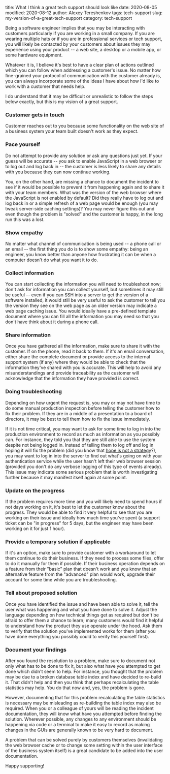 title: What I think a great tech support should look like
date: 2020-08-05
modified: 2020-08-12
author: Alexey Tereshenkov
tags: tech-support
slug: my-version-of-a-great-tech-support
category: tech-support

Being a software engineer implies that you may be interacting with customers particularly if you 
are working in a small company.
If you are wearing multiple hats or if you are in professional services or tech support, 
you will likely be contacted by your customers about issues they may experience using your 
product -- a web site, a desktop or a mobile app, or some hardware equipment.

Whatever it is, I believe it's best to have a clear plan of actions outlined which you can 
follow when addressing a customer's issue. No matter how fine-grained your protocol of 
communication with the customer already is, you can always incorporate some of the ideas 
I have about how I'd like to work with a customer that needs help.

I do understand that it may be difficult or unrealistic to follow the steps below exactly,
but this is my vision of a great support.

### Customer gets in touch

Customer reaches out to you because some functionality on the web site of a business
system your team built doesn't work as they expect. 

### Pace yourself

Do not attempt to provide any solution or ask any questions just yet.
If your guess will be accurate -- you ask to enable JavaScript in a web browser or to log
out and log back in -- the customer is less likely to share any details with you because 
they can now continue working.

You, on the other hand, are missing a chance to document the incident to see if it would be
possible to prevent it from happening again and to share it with your team members. 
What was the version of the web browser where the JavaScript is not enabled by default?
Did they really have to log out and log back in or a simple refresh of a web page would be
enough (you may tweak server-side caching settings)?
You may never figure this out and even though the problem is "solved" and the customer is happy,
in the long run this was a lost.

### Show empathy

No matter what channel of communication is being used -- a phone call or an email -- the
first thing you do is to show some empathy: being an engineer, you know better than anyone 
how frustrating it can be when a computer doesn't do what you want it to do.

### Collect information

You can start collecting the information you will need to troubleshoot now; don't ask for
information you can collect yourself, but sometimes it may still be useful -- even if you can 
SSH into a server to get the version of a software installed, it would still be 
very useful to ask the customer to tell you the version they see on the web page as an older
version may indicate a web page caching issue.
You would ideally have a pre-defined template document where you can fill all the information
you may need so that you don't have think about it during a phone call.

### Share information

Once you have gathered all the information, make sure to share it with the customer.
If on the phone, read it back to them.
If it's an email conversation, either share the complete document or provide access to the
internal support system (if any) where they would be able to check that the information
they've shared with you is accurate.
This will help to avoid any misunderstandings and provide traceability as the customer
will acknowledge that the information they have provided is correct.

### Doing troubleshooting

Depending on how urgent the request is, you may or may not have time to do some manual
production inspection before telling the customer how to fix their problem.
If they are in a middle of a presentation to a board of directors, it may be best to tell them
how to fix the issue immediately.

If it is not time critical, you may want to ask for some time to log in into the production
environment to record as much as information as you possibly can.
For instance, they told you that they are still able to use the system despite not being
logged in. Instead of telling them to log off and log in hoping it will fix the problem
(did you know that [hope is not a strategy](https://landing.google.com/sre/sre-book/chapters/introduction/)?), 
you may want to log in into the server to find out what's going on with your
authentication service while the user hasn't left their web browser session (provided you
don't do any verbose logging of this type of events already).
This issue may indicate some serious problem that is worth investigating further because
it may manifest itself again at some point.

### Update on the progress

If the problem requires more time and you will likely need to spend hours if not days
working on it, it's best to let the customer know about the progress.
They would be able to find it very helpful to see that you are working on their issue and
ideally how much time you've spent (a support ticket can be "in progress" for 5 days, but
the engineer may have been working on it for just 1 hour).

### Provide a temporary solution if applicable

If it's an option, make sure to provide customer with a workaround to let them continue to 
do their business.
If they need to process some files, offer to do it manually for them if possible.
If their business operation depends on a feature from their "basic" plan 
that doesn't work and you know that an alternative feature from the "advanced" plan would work,
upgrade their account for some time while you are troubleshooting.

### Tell about proposed solution

Once you have identified the issue and have been able to solve it, tell the user what was
happening and what you have done to solve it.
Adjust the language depending on how technical things get as required but don't be afraid to offer
them a chance to learn; many customers would find it helpful to understand how the product they
use operate under the hood.
Ask them to verify that the solution you've implemented works for them (after you have done everything
you possibly could to verify this yourself first).
 
### Document your findings

After you found the resolution to a problem, make sure to document not only what has to be done to fix it,
but also what have you attempted to get done which didn't seem to help.
For instance, you thought that the problem may be due to a broken database table index and have decided
to re-build it.
That didn't help and then you think that perhaps recalculating the table statistics may help.
You do that now and, yes, the problem is gone.

However, documenting that for this problem recalculating the table statistics is necessary may be misleading
as re-building the table index may also be required.
When you or a colleague of yours will be reading the incident documentation, they will know what
have you attempted before finding the solution.
Wherever possible, any changes to any environment should be happening via code or a terminal to make
it easy to record as making changes in the GUIs are generally known to be very hard to document.

A problem that can be solved purely by customers themselves (invalidating the web browser cache or
to change some setting within the user interface of the business system itself) is a great candidate
to be added into the user documentation.

Happy supporting!
